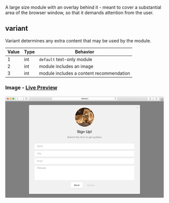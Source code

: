 A large size module with an overlay behind it - meant to cover a substantial area of the browser window, so that it demands attention from the user.

## variant

Variant determines any extra content that may be used by the module.

| Value | Type | Behavior |
|---|---|---|
| 1 | int | `default` text-only module |
| 2 | int | module includes an image |  
| 3 | int | module includes a content recommendation |  

### Image - [Live Preview](../../examples/preview/layouts/modal/image.html)

![Image Slideout](../examples/img/layouts/modal/image.png)

<pre data-src="../../examples/src/layouts/modal/image.js"></pre>